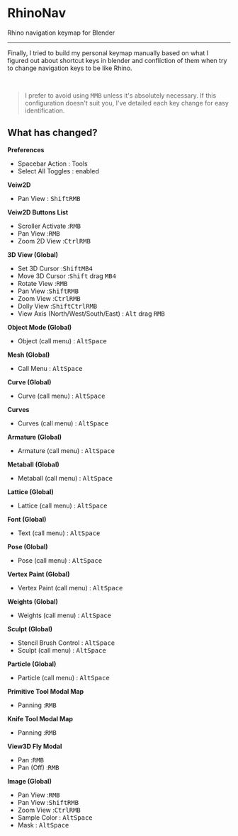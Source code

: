 # RhinoNav
Rhino navigation keymap for Blender

---

Finally, I tried to build my personal keymap manually based on what I figured out about shortcut keys in blender and confliction of them when try to change navigation keys to be like Rhino.

‌
>I prefer to avoid using <kbd>MMB</kbd> unless it's absolutely necessary. If this configuration doesn't suit you, I've detailed each key change for easy identification.


## What has changed?

**Preferences**
- Spacebar Action : Tools
- Select All Toggles : enabled

**Veiw2D**
- Pan View : <kbd>Shift</kbd><kbd>RMB</kbd>


**Veiw2D Buttons List**
- Scroller Activate :<kbd>RMB</kbd>
- Pan View :<kbd>RMB</kbd>
- Zoom 2D View :<kbd>Ctrl</kbd><kbd>RMB</kbd>

**3D View (Global)**
- Set 3D Cursor :<kbd>Shift</kbd><kbd>MB4</kbd>
- Move 3D Cursor :<kbd>Shift</kbd> drag <kbd>MB4</kbd>
- Rotate View :<kbd>RMB</kbd>
- Pan View :<kbd>Shift</kbd><kbd>RMB</kbd>
- Zoom View :<kbd>Ctrl</kbd><kbd>RMB</kbd>
- Dolly View :<kbd>Shift</kbd><kbd>Ctrl</kbd><kbd>RMB</kbd>
- View Axis (North/West/South/East) : <kbd>Alt</kbd> drag <kbd>RMB</kbd>

**Object Mode (Global)**
- Object (call menu) : <kbd>Alt</kbd><kbd>Space</kbd>

**Mesh (Global)**
- Call Menu : <kbd>Alt</kbd><kbd>Space</kbd>

**Curve (Global)**
- Curve (call menu) : <kbd>Alt</kbd><kbd>Space</kbd>

**Curves**
- Curves (call menu) : <kbd>Alt</kbd><kbd>Space</kbd>

**Armature (Global)**
- Armature (call menu) : <kbd>Alt</kbd><kbd>Space</kbd>

**Metaball (Global)**
- Metaball (call menu) : <kbd>Alt</kbd><kbd>Space</kbd>

**Lattice (Global)**
- Lattice (call menu) : <kbd>Alt</kbd><kbd>Space</kbd>

**Font (Global)**
- Text (call menu) : <kbd>Alt</kbd><kbd>Space</kbd>

**Pose (Global)**
- Pose (call menu) : <kbd>Alt</kbd><kbd>Space</kbd>

**Vertex Paint (Global)**
- Vertex Paint (call menu) : <kbd>Alt</kbd><kbd>Space</kbd>

**Weights (Global)**
- Weights (call menu) : <kbd>Alt</kbd><kbd>Space</kbd>

**Sculpt (Global)**
- Stencil Brush Control : <kbd>Alt</kbd><kbd>Space</kbd>
- Sculpt (call menu) : <kbd>Alt</kbd><kbd>Space</kbd>

**Particle (Global)**
- Particle (call menu) : <kbd>Alt</kbd><kbd>Space</kbd>

**Primitive Tool Modal Map**
- Panning :<kbd>RMB</kbd>

**Knife Tool Modal Map**
- Panning :<kbd>RMB</kbd>

**View3D Fly Modal**
- Pan :<kbd>RMB</kbd>
- Pan (Off) :<kbd>RMB</kbd>

**Image (Global)**
- Pan View :<kbd>RMB</kbd>
- Pan View :<kbd>Shift</kbd><kbd>RMB</kbd>
- Zoom View :<kbd>Ctrl</kbd><kbd>RMB</kbd>
- Sample Color : <kbd>Alt</kbd><kbd>Space</kbd>
- Mask : <kbd>Alt</kbd><kbd>Space</kbd>
